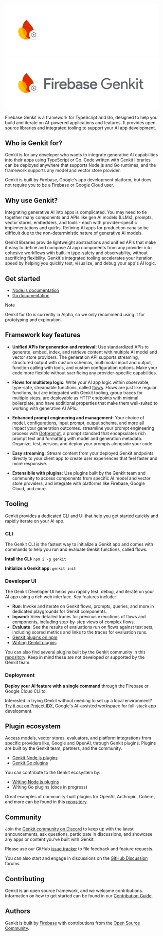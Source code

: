 ![Firebase Genkit logo](docs/resources/genkit-logo-dark.png#gh-dark-mode-only 'Firebase Genkit')
![Firebase Genkit logo](docs/resources/genkit-logo.png#gh-light-mode-only 'Firebase Genkit')

Firebase Genkit is a framework for TypeScript and Go, designed to help you build and iterate on AI-powered applications and features. It provides open source libraries and integrated tooling to support your AI app development.

## Who is Genkit for?

Genkit is for any developer who wants to integrate generative AI capabilities into their apps using TypeScript or Go. Code written with Genkit libraries can be deployed anywhere that supports Node.js and Go runtimes, and the framework supports any model and vector store provider.

Genkit is built by Firebase, Google's app development platform, but does not require you to be a Firebase or Google Cloud user.

## Why use Genkit?

Integrating generative AI into apps is complicated. You may need to tie together many components and APIs like gen AI models (LLMs), prompts, vector stores, embedders, and tools - each with provider-specific implementations and quirks. Refining AI apps for production canalso be difficult due to the non-deterministic nature of generative AI models.

Genkit libraries provide lightweight abstractions and unified APIs that make it easy to define and compose AI app components from any provider into cohesive workflows with built-in type-safety and observability, without sacrificing flexibility. Genkit's integrated tooling accelerates your iteration speed by helping you quickly test, visualize, and debug your app's AI logic.

## Get started

- [Node.js documentation](https://firebase.google.com/docs/genkit/get-started)
- [Go documentation](https://github.com/firebase/genkit/blob/main/docs-go/get-started-go.md)

> [!NOTE]
> Genkit for Go is currently in Alpha, so we only recommend using it for prototyping and exploration. 

## Framework key features

- **Unified APIs for generation and retrieval:** Use standardized APIs to generate, embed, index, and retrieve content with multiple AI model and vector store providers. The generation API supports streaming, structured output with custom schemas, multimodal input and output, function calling with tools, and custom configuration options. Make your code more flexible without sacrificing any provider-specific capabilities.

- **Flows for multistep logic:** Write your AI app logic within observable, type-safe, streamable functions, called [flows](https://firebase.google.com/docs/genkit/flows). Flows are just like regular functions, but are integrated with Genkit tooling, group traces for multiple steps, are deployable as HTTP endpoints with minimal boilerplate, and have additional properties that make them well-suited to working with generative AI APIs. 

- **Enhanced prompt engineering and management:** Your choice of model, configurations, input prompt, output schema, and more all impact your generation outcomes. streamline your prompt engineering process with [Dotprompt](https://firebase.google.com/docs/genkit/dotprompt), a prompt standard that encapsulates rich prompt text and formatting with model and generation metadata. Organize, test, version, and deploy your prompts alongside your code.

- **Easy streaming:** Stream content from your deployed Genkit endpoints directly to your client app to create user experiences that feel faster and more responsive.

- **Extensibile with plugins:** Use plugins built by the Genkit team and community to access components from specific AI model and vector store providers, and integrate with platforms like Firebase, Google Cloud, and more. 

## Tooling

Genkit provides a dedicated CLI and UI that help you get started quickly and rapidly iterate on your AI app.

### CLI

The Genkit CLI is the fastest way to initialize a Genkit app and comes with commands to help you run and evaluate Genkit functions, called flows. 

**Intall the CLI:** `npm i -g genkit`

**Initialize a Genkit app:** `genkit init`

### Developer UI

The Genkit Developer UI helps you rapidly test, debug, and iterate on your AI app using a rich web interface. Key features include:

- **Run:** Invoke and iterate on Genkit flows, prompts, queries, and more in dedicated playgrounds for Genkit components.
- **Inpsect:** View detailed traces for previous exeuctions of flows and components, including step-by-step views of complex flows.
- **Evaluate:** See the results of evaluations run on flows against test sets, including scored metrics and links to the traces for evaluation runs. 
- [Genkit plugins on npm](https://www.npmjs.com/search?q=keywords:genkit-plugin)
- [Writing Genkit plugins](https://firebase.google.com/docs/genkit/plugin-authoring)

You can also find several plugins built by the Genkit community in this [repository](https://github.com/TheFireCo/genkit-plugins). Keep in mind these are not developed or supported by the Genkit team.

### Deployment

**Deploy your AI feature with a single command** through the Firebase or Google Cloud CLI to:

Interested in trying Genkit without needing to set up a local environment? [Try it out on Project IDX](https://idx.google.com/new/genkit), Google's AI-assisted workspace for full-stack app development.

## Plugin ecosystem

Access models, vector stores, evaluators, and platform integrations from specific providers like, Google and OpenAI, through Genkit plugins. Plugins are built by the Genkit team, partners, and the community.

- [Genkit Node.js plugins](https://www.npmjs.com/search?q=keywords:genkit-plugin)
- [Genkit Go plugins](https://pkg.go.dev/github.com/firebase/genkit/go#section-directories)

You can contribute to the Genkit ecosystem by:
- [Writing Node.js plugins](https://firebase.google.com/docs/genkit/plugin-authoring)
- Writing Go plugins (docs in progress)

Great examples of community-built plugins for OpenAI, Anthropic, Cohere, and more can be found in this [repository](https://github.com/TheFireCo/genkit-plugins).

## Community

Join the [Genkit community on Discord](https://discord.gg/qXt5zzQKpc) to keep up with the latest announcements, ask questions, participate in discussions, and showcase any apps or content you've built with Genkit.

Please use our GitHub [issue tracker](https://github.com/firebase/genkit/issues) to file feedback and feature requests.

You can also start and engage in discussions on the [GitHub Discussion](https://github.com/firebase/genkit/discussions) forums.

## Contributing

Genkit is an open source framework, and we welcome contributions. Information on how to get started can be found in our [Contribution Guide](CONTRIBUTING.md).

## Authors

Genkit is built by [Firebase](https://firebase.google.com/products/genkit) with contributions from the [Open Source Community](https://github.com/firebase/genkit/graphs/contributors).